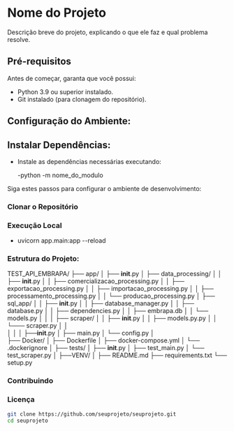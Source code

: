 # Nome do Projeto

Descrição breve do projeto, explicando o que ele faz e qual problema resolve.

## Pré-requisitos

Antes de começar, garanta que você possui:
- Python 3.9 ou superior instalado.
- Git instalado (para clonagem do repositório).

## Configuração do Ambiente:
## Instalar Dependências:

- Instale as dependências necessárias executando:
    
    -python -m nome_do_modulo


Siga estes passos para configurar o ambiente de desenvolvimento:

### Clonar o Repositório


### Execução Local

- uvicorn app.main:app --reload


### Estrutura do Projeto:

TEST_API_EMBRAPA/
├── app/
│   ├── __init__.py
│   ├── data_processing/
│   │   ├── __init__.py
│   │   ├── comercializacao_processing.py
│   │   ├── exportacao_processing.py
│   │   ├── importacao_processing.py
│   │   ├── processamento_processing.py
│   │   └── producao_processing.py
│   ├── sql_app/
│   │   ├── __init__.py
│   │   ├── database_manager.py
│   │   ├── database.py
│   │   ├── dependencies.py
│   │   ├── embrapa.db
│   │   └── models.py 
│   │
│   ├── scraper/
│   │   ├── __init__.py
│   │   ├── models.py.py
│   │   └─── scraper.py
│   │   
│   │
│   ├──__init__.py 
│   ├── main.py
│   └── config.py
│    
├── Docker/
│   ├── Dockerfile
│   ├── docker-compose.yml
│   └── .dockerignore
│
├── tests/
│   ├── __init__.py
│   ├── test_main.py
│   └── test_scraper.py
│
├──VENV/
│
├── README.md
├── requirements.txt
└── setup.py


### Contribuindo

### Licença

```bash
git clone https://github.com/seuprojeto/seuprojeto.git
cd seuprojeto


